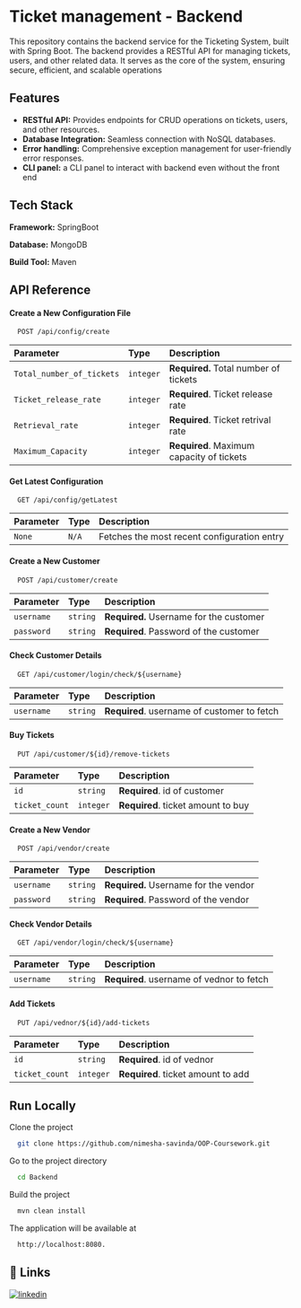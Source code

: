 
# Ticket management - Backend

This repository contains the backend service for the Ticketing System, built with Spring Boot. The backend provides a RESTful API for managing tickets, users, and other related data. It serves as the core of the system, ensuring secure, efficient, and scalable operations


## Features

- **RESTful API:** Provides endpoints for CRUD operations on tickets, users, and other resources.
- **Database Integration:** Seamless connection with NoSQL databases.
- **Error handling:** Comprehensive exception management for user-friendly error responses.
- **CLI panel:** a CLI panel to interact with backend even without the front end


## Tech Stack

**Framework:** SpringBoot

**Database:** MongoDB

**Build Tool:** Maven


## API Reference

#### Create a New Configuration File

```http
  POST /api/config/create
```

| Parameter | Type     | Description                |
| :-------- | :------- | :------------------------- |
| `Total_number_of_tickets` | `integer` | **Required.** Total number of tickets |
| `Ticket_release_rate` | `integer` | **Required**. Ticket release rate |
| `Retrieval_rate` | `integer` | **Required**. Ticket retrival rate |
| `Maximum_Capacity` | `integer` | **Required**. Maximum capacity of tickets |

#### Get Latest Configuration

```http
  GET /api/config/getLatest
```

| Parameter | Type     | Description                       |
| :-------- | :------- | :-------------------------------- |
| `None`      | `N/A` | Fetches the most recent configuration entry |

#### Create a New Customer

```http
  POST /api/customer/create
```

| Parameter | Type     | Description                |
| :-------- | :------- | :------------------------- |
| `username` | `string` | **Required.** Username for the customer |
| `password` | `string` | **Required**. Password of the customer |


#### Check Customer Details

```http
  GET /api/customer/login/check/${username}
```

| Parameter | Type     | Description                       |
| :-------- | :------- | :-------------------------------- |
| `username`      | `string` | **Required**. username of customer to fetch |

#### Buy Tickets
  
```http
  PUT /api/customer/${id}/remove-tickets
```
| Parameter | Type     | Description                       |
| :-------- | :------- | :-------------------------------- |
| `id`      | `string` | **Required**. id of customer|
| `ticket_count`      | `integer` | **Required**. ticket amount to buy|


#### Create a New Vendor

```http
  POST /api/vendor/create
```

| Parameter | Type     | Description                |
| :-------- | :------- | :------------------------- |
| `username` | `string` | **Required.** Username for the vendor |
| `password` | `string` | **Required**. Password of the vendor |

#### Check Vendor Details

```http
  GET /api/vendor/login/check/${username}
```

| Parameter | Type     | Description                       |
| :-------- | :------- | :-------------------------------- |
| `username`      | `string` | **Required**. username of vednor to fetch |

#### Add Tickets
  
```http
  PUT /api/vednor/${id}/add-tickets
```
| Parameter | Type     | Description                       |
| :-------- | :------- | :-------------------------------- |
| `id`      | `string` | **Required**. id of vednor|
| `ticket_count`      | `integer` | **Required**. ticket amount to add|

## Run Locally

Clone the project

```bash
  git clone https://github.com/nimesha-savinda/OOP-Coursework.git
```

Go to the project directory

```bash
  cd Backend
```

Build the project

```bash
  mvn clean install
```

The application will be available at

```bash
  http://localhost:8080.
```


## 🔗 Links
[![linkedin](https://img.shields.io/badge/linkedin-0A66C2?style=for-the-badge&logo=linkedin&logoColor=white)](https://www.linkedin.com/in/nimesha-dahanayaka-104649265/)


